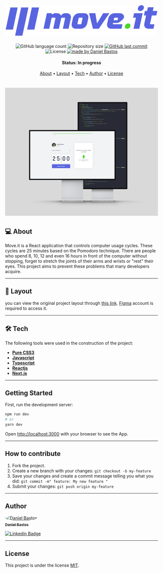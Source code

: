 <h1 align="center">
    <img alt="move.it" title="move.it" src="public/logo-full.svg" />
</h1>

<p align="center">
  <img alt="GitHub language count" src="https://img.shields.io/github/languages/count/dsbastos/nlw4-moveit-nextjs">

  <img alt="Repository size" src="https://img.shields.io/github/repo-size/dsbastos/nlw4-moveit-nextjs">

  <a href="https://github.com/dsbastos/nlw4-moveit-nextjs/">
    <img alt="GitHub last commit" src="https://img.shields.io/github/last-commit/dsbastos/nlw4-moveit-nextjs">
  </a>

   <img alt="License" src="https://img.shields.io/badge/license-MIT-brightgreen">
   <a href="https://github.com/dsbastos/nlw4-moveit-nextjs/stargazers">
  </a>

  <a href="https://www.linkedin.com/in/daniel-bastos98/">
    <img alt="made by Daniel Bastos" src="https://img.shields.io/badge/made%20by-Daniel%20Bastos-blue">
  </a>
</p>

<h4 align="center"> 
	 Status: In progress
</h4>

<p align="center">
 <a href="#about">About</a> •
 <a href="#layout">Layout</a> • 
 <a href="#tech">Tech</a> • 
 <a href="#author">Author</a> • 
 <a href="#user-content-license">License</a>

</p>

<h1 align="center">
    <img alt="move.it" title="move.it" src="public/Mockup.png" />
</h1>

## 💻 About

Move.it is a React application that controls computer usage cycles. These cycles are 25 minutes based on the Pomodoro technique.
There are people who spend 8, 10, 12 and even 16 hours in front of the computer without stopping, forget to stretch the joints of their arms and wrists or "rest" their eyes. This project aims to prevent these problems that many developers acquire.

---

## 🎨 Layout

<pd>
  you can view the original project layout through <a href="https://www.figma.com/file/ge20pu3ofMOKoliUyKx1Nl/Move.it-1.0?node-id=160%3A2761" alt="this link"> this link</a>. <a href="https://figma.com/" alt="this link">Figma</a> account is required to access it.
</p>

---

## 🛠️ Tech

The following tools were used in the construction of the project:

- **[Pure CSS3](https://developer.mozilla.org/en-US/docs/Web/CSS)**
- **[Javascript](https://developer.mozilla.org/pt-BR/docs/Web/JavaScript)**
- **[Typescript](https://www.typescriptlang.org/)**
- **[Reactjs](https://reactjs.org/)**
- **[Next.js](https://nextjs.org/)**

---

## Getting Started

First, run the development server:

```bash
npm run dev
# or
yarn dev
```

Open [http://localhost:3000](http://localhost:3000) with your browser to see the App.

---

## How to contribute

1. Fork the project.
2. Create a new branch with your changes: `git checkout -b my-feature`
3. Save your changes and create a commit message telling you what you did: `git commit -m" feature: My new feature "`
4. Submit your changes: `git push origin my-feature`

---

## Author

<a href="https://www.linkedin.com/in/daniel-bastos98/">
 <img style="border-radius: 50%;" src="https://avatars2.githubusercontent.com/u/29290002?s=400&u=30a3e2a8c4f61097a9d2366964baefc176a60b89&v=4" width="100px;" alt="Daniel Bastos "/>
 <br />
 <sub><b>Daniel Bastos</b></sub></a> <a href="https://www.linkedin.com/in/daniel-bastos98/" title="Linkedin"></a>
 <br />

[![Linkedin Badge](https://img.shields.io/badge/-Daniel-blue?style=flat-square&logo=Linkedin&logoColor=white&link=https://www.linkedin.com/in/daniel-bastos98/)](https://www.linkedin.com/in/daniel-bastos98/)

---

## License

This project is under the license [MIT](./LICENSE).

